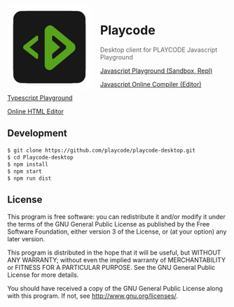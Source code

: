 <img src="https://github.com/playcode/playcode-desktop/blob/master/build/icon.png?raw=true" align="left" width="192px" height="192px"/>
<img align="left" width="0" height="192px" hspace="10"/>

# Playcode
> Desktop client for PLAYCODE Javascript Playground


[Javascript Playground (Sandbox, Repl)](https://playcode.io)

[Javascript Online Compiler (Editor)](https://playcode.io/javascript-online)

[Typescript Playground](https://playcode.io/typescript-playground)

[Online HTML Editor](https://playcode.io/online-html-editor)

## Development

```
$ git clone https://github.com/playcode/playcode-desktop.git
$ cd Playcode-desktop
$ npm install
$ npm start
$ npm run dist
```

## License

This program is free software: you can redistribute it and/or modify
it under the terms of the GNU General Public License as published by
the Free Software Foundation, either version 3 of the License, or
(at your option) any later version.

This program is distributed in the hope that it will be useful,
but WITHOUT ANY WARRANTY; without even the implied warranty of
MERCHANTABILITY or FITNESS FOR A PARTICULAR PURPOSE.  See the
GNU General Public License for more details.

You should have received a copy of the GNU General Public License
along with this program.  If not, see <http://www.gnu.org/licenses/>.
